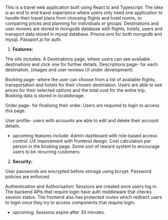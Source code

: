 This is a travel web application built using React.ts and Typescript.
The idea is an end to end travel experience where users only need one application to handle their travel plans from choosing flights and hotel rooms, 
to comparing prices and planning for individuals or groups.
Destinations and user reviews are stored in mongodb database with flights, hotels, users and transport data stored in mysql database.
Prisma orm for both mongodb and mysql.
Passport.js for auth.
 
1. **Features:**
   
The site includes: A Destinations page, where users can see available destinations and click one for further details.
Descriptions page- for each destination,  (images and user reviews UI under development)

Booking page- where the user can choose from a list of available flights, transportation and hotels for their chosen destination.
Users are able to see prices for their selected options and the total cost for the entire trip. Booking data is stored in localstorage.
              
Order page- for finalising their order. Users are required to login to access this page.

User profile- users with accounts are able to edit and delete their account details.  

 * upcoming features include: 
                   Admin dashboard with role-based access control.
                   UX impovement with frontend design. 
                   Cost calculation per person in the booking page. 
                   Some sort of reward system to encourage users to be recurring customers. 

                   
2. **Security:**
   
User passwords are encrypted before storage using bcrypt. 
Password policies are enforced. 

Authentication and Authorisation:
 Sessions are created once users log in.
 The backend APIs that require login have auth middleware that checks session status.
 The frontend also has protected routes which redirect users to login once they try to access components that require login.

 * upcoming:
         Sessions expire after 30 minutes.
   

